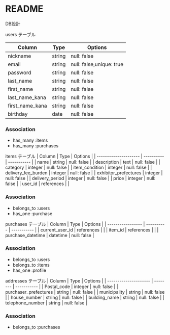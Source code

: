 # README
DB設計

users テーブル

| Column          | Type     | Options     |
| --------------- | -------- | ----------- |
| nickname        | string   | null: false |
| email           | string   | null: false,unique: true |
| password        | string   | null: false |
| last_name       | string   | null: false |
| first_name      | string   | null: false |
| last_name_kana  | string   | null: false |
| first_name_kana | string   | null: false |
| birthday        | date     | null: false |

### Association
- has_many :items
- has_many :purchases

items テーブル
| Column                | Type       | Options     |
| --------------------- | ---------- | ----------- |
| name                  | string     | null: false |
| description           | text       | null: false |
| category              | integer    | null: false |
| item_condition        | integer    | null: false |
| delivery_fee_burden   | integer    | null: false |
| exhibitor_prefectures | integer    | null: false |
| delivery_period       | integer    | null: false |
| price                 | integer    | null: false |
| user_id               | references |             |

### Association
- belongs_to :users
- has_one :purchase

purchases テーブル
| Column            | Type       | Options     |
| ----------------- | ---------- | ----------- |
| current_user_id   | references |             |
| item_id           | references |             |
| purchase_datetime | datetime   | null: false |

### Association
- belongs_to :users
- belongs_to :items
- has_one :profile

addresses テーブル
| Column                | Type     | Options     |
| --------------------- | -------- | ----------- |
| Postal_code           | integer  | null: false |
| purchaser_prefectures | string   | null: false |
| municipality          | string   | null: false |
| house_number          | string   | null: false |
| building_name         | string   | null: false |
| telephone_number      | string   | null: false |

### Association
- belongs_to :purchases